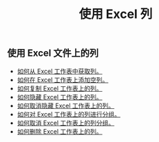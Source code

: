 ﻿---
title: 使用 Excel 列
second_title: Documen
linktitle: 柱子
type: docs
url: /zh/columns/
aliases: [/working-with-columns/]
keywords: REST API, columns, spreadsheets, exce
description: Cells.Cloud API 用于 Excel 操作：取消隐藏 Excel 工作表中的列
weight: 100
kwords: Excel, Office 云, REST API, 电子表格, PDF, CSV, Json, Markdown, 列
---
## 使用 Excel 文件上的列

- [如何从 Excel 工作表中获取列。](/cells/zh/columns/get/)
- [如何在 Excel 工作表上添加空列。](/cells/zh/columns/add/)
- [如何复制 Excel 工作表上的列。](/cells/zh/columns/copy/)
- [如何隐藏 Excel 工作表上的列。](/cells/zh/columns/hide/)
- [如何取消隐藏 Excel 工作表上的列。](/cells/zh/columns/unhide/)
- [如何对 Excel 工作表上的列进行分组。](/cells/zh/columns/group/)
- [如何取消 Excel 工作表上的列分组。](/cells/zh/columns/ungroup/)
- [如何删除 Excel 工作表上的列。](/cells/zh/columns/delete/)
